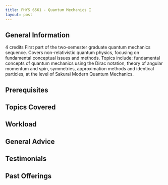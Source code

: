 ```yaml
---
title: PHYS 6561 - Quantum Mechanics I
layout: post
---
```


<link rel="stylesheet" href="/main.css">

## General Information
4 credits
First part of the two-semester graduate quantum mechanics sequence. Covers non-relativistic quantum physics, focusing on fundamental conceptual issues and methods. Topics include: fundamental concepts of quantum mechanics using the Dirac notation, theory of angular momentum and spin, symmetries,  approximation methods and identical particles, at the level of Sakurai Modern Quantum Mechanics.
## Prerequisites

## Topics Covered

## Workload
  

## General Advice

## Testimonials

## Past Offerings
